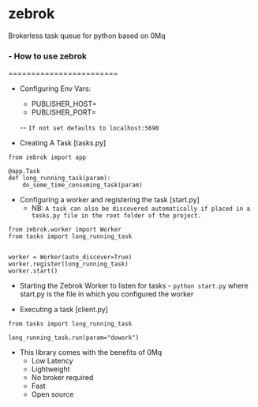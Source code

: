 # zebrok
Brokerless task queue for python based on 0Mq

### - How to use zebrok
========================

* Configuring Env Vars:
    - PUBLISHER_HOST=
    - PUBLISHER_PORT=

    -- `If not set defaults to localhost:5690`

* Creating A Task [tasks.py]
```
from zebrok import app

@app.Task
def long_running_task(param):
    do_some_time_consuming_task(param)
```

* Configuring a worker and registering the task [start.py]
    - NB: `A task can also be discovered automatically if placed in a tasks.py file in the root folder of the project.`
```
from zebrok.worker import Worker
from tasks import long_running_task


worker = Worker(auto_discover=True)
worker.register(long_running_task)
worker.start()
```

* Starting the Zebrok Worker to listen for tasks -
`python start.py` where start.py is the file in which you configured the worker

* Executing a task [client.py]
```
from tasks import long_running_task

long_running_task.run(param="dowork")
```

- This library comes with the benefits of 0Mq
     - Low Latency
     - Lightweight
     - No broker required
     - Fast
     - Open source

